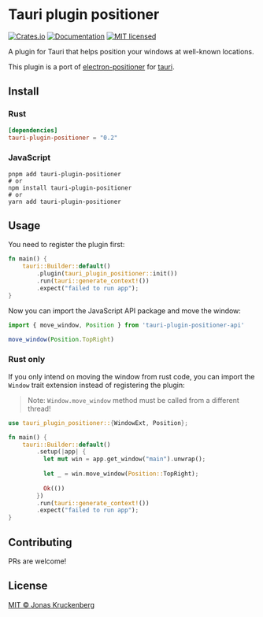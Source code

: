 # Tauri plugin positioner

[![Crates.io][crates-badge]][crates-url]
[![Documentation][docs-badge]][docs-url]
[![MIT licensed][mit-badge]][mit-url]

[crates-badge]: https://img.shields.io/crates/v/tauri-plugin-positioner.svg
[crates-url]: https://crates.io/crates/tauri-plugin-positioner
[docs-badge]: https://img.shields.io/docsrs/tauri-plugin-positioner.svg
[docs-url]: https://docs.rs/tauri-plugin-positioner
[mit-badge]: https://img.shields.io/badge/license-MIT-blue.svg
[mit-url]: LICENSE

A plugin for Tauri that helps position your windows at well-known locations.

This plugin is a port of [electron-positioner](https://github.com/jenslind/electron-positioner) for [tauri](https://tauri.studio).

## Install

### Rust

```toml
[dependencies]
tauri-plugin-positioner = "0.2"
```

### JavaScript

```
pnpm add tauri-plugin-positioner
# or
npm install tauri-plugin-positioner
# or
yarn add tauri-plugin-positioner
```

## Usage

You need to register the plugin first:

```rust
fn main() {
    tauri::Builder::default()
        .plugin(tauri_plugin_positioner::init())
        .run(tauri::generate_context!())
        .expect("failed to run app");
}
```

Now you can import the JavaScript API package and move the window:

```javascript
import { move_window, Position } from 'tauri-plugin-positioner-api'

move_window(Position.TopRight)
```

### Rust only

If you only intend on moving the window from rust code, you can import the `Window` trait extension instead of registering the plugin:

> Note: `Window.move_window` method must be called from a different thread!

```rust
use tauri_plugin_positioner::{WindowExt, Position};

fn main() {
    tauri::Builder::default()
        .setup(|app| {
          let mut win = app.get_window("main").unwrap();
      
          let _ = win.move_window(Position::TopRight);
          
          Ok(())
        })
        .run(tauri::generate_context!())
        .expect("failed to run app");
}
```

## Contributing

PRs are welcome!

## License

[MIT © Jonas Kruckenberg](./LICENSE)

